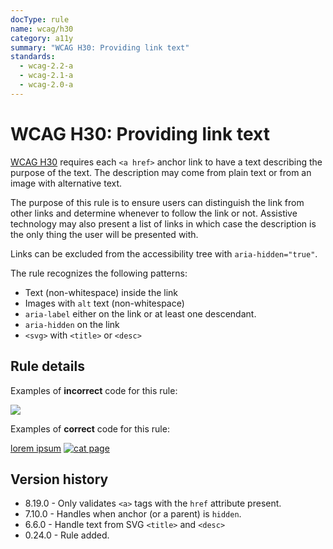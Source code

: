 ```yaml
---
docType: rule
name: wcag/h30
category: a11y
summary: "WCAG H30: Providing link text"
standards:
  - wcag-2.2-a
  - wcag-2.1-a
  - wcag-2.0-a
---
```


# WCAG H30: Providing link text

[WCAG H30][1] requires each `<a href>` anchor link to have a text
describing the purpose of the text. The description may come from plain text or
from an image with alternative text.

The purpose of this rule is to ensure users can distinguish the link from other
links and determine whenever to follow the link or not. Assistive technology may
also present a list of links in which case the description is the only thing the
user will be presented with.

Links can be excluded from the accessibility tree with `aria-hidden="true"`.

The rule recognizes the following patterns:

- Text (non-whitespace) inside the link
- Images with `alt` text (non-whitespace)
- `aria-label` either on the link or at least one descendant.
- `aria-hidden` on the link
- `<svg>` with `<title>` or `<desc>`

[1]: https://www.w3.org/WAI/WCAG22/Techniques/html/H30

## Rule details

Examples of **incorrect** code for this rule:

<validate name="incorrect" rules="wcag/h30">
	<a href><img src="cat.gif"></a>
</validate>

Examples of **correct** code for this rule:

<validate name="correct" rules="wcag/h30">
	<a href>lorem ipsum</a>
	<a href><img src="cat.gif" alt="cat page"></a>
	<a href aria-label="lorem ipsum"></a>
	<a href aria-hidden="true"></a>
</validate>

## Version history

- 8.19.0 - Only validates `<a>` tags with the `href` attribute present.
- 7.10.0 - Handles when anchor (or a parent) is `hidden`.
- 6.6.0 - Handle text from SVG `<title>` and `<desc>`
- 0.24.0 - Rule added.
